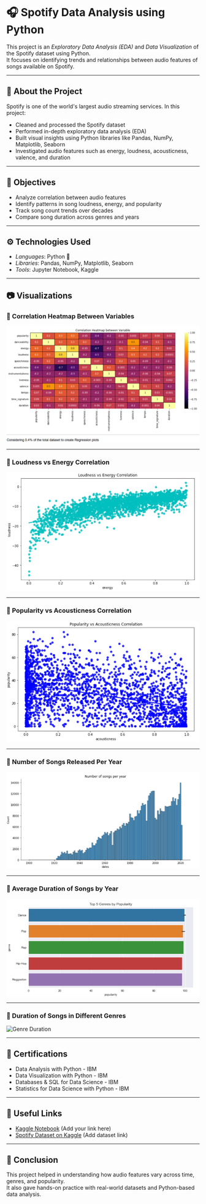 # 🎧 Spotify Data Analysis using Python

This project is an *Exploratory Data Analysis (EDA)* and *Data Visualization* of the Spotify dataset using Python.  
It focuses on identifying trends and relationships between audio features of songs available on Spotify.

---

## 📁 About the Project

Spotify is one of the world's largest audio streaming services. In this project:

- Cleaned and processed the Spotify dataset
- Performed in-depth exploratory data analysis (EDA)
- Built visual insights using Python libraries like Pandas, NumPy, Matplotlib, Seaborn
- Investigated audio features such as energy, loudness, acousticness, valence, and duration

---

## 📌 Objectives

- Analyze correlation between audio features
- Identify patterns in song loudness, energy, and popularity
- Track song count trends over decades
- Compare song duration across genres and years

---

## ⚙ Technologies Used

- *Languages*: Python 🐍
- *Libraries*: Pandas, NumPy, Matplotlib, Seaborn
- *Tools*: Jupyter Notebook, Kaggle

---

## 📷 Visualizations

### 🔸 Correlation Heatmap Between Variables  
![Correlation Heatmap](https://github.com/kamalUpaDhyAy123/Spotify-Data-Analysis-Using-Python/blob/main/images/Screenshot%202025-07-10%20144206.png)

---

### 🔸 Loudness vs Energy Correlation  
![Loudness vs Energy](https://github.com/kamalUpaDhyAy123/Spotify-Data-Analysis-Using-Python/blob/main/images/Screenshot%202025-07-10%20144316.png)

---

### 🔸 Popularity vs Acousticness Correlation  
![Popularity vs Acousticness](https://github.com/kamalUpaDhyAy123/Spotify-Data-Analysis-Using-Python/blob/main/images/Screenshot%202025-07-10%20144334.png)

---

### 🔸 Number of Songs Released Per Year  
![Number of Songs per Year](https://github.com/kamalUpaDhyAy123/Spotify-Data-Analysis-Using-Python/blob/main/images/Screenshot%202025-07-10%20144356.png)

---

### 🔸 Average Duration of Songs by Year  
![Duration by Year](https://github.com/kamalUpaDhyAy123/Spotify-Data-Analysis-Using-Python/blob/main/images/Screenshot%202025-07-10%20144452.png)

---

### 🔸 Duration of Songs in Different Genres  
![Genre Duration](images/duration_by_genre.png)

---

## 📜 Certifications

- Data Analysis with Python - IBM  
- Data Visualization with Python - IBM  
- Databases & SQL for Data Science - IBM  
- Statistics for Data Science with Python - IBM  

---

## 🔗 Useful Links

- [Kaggle Notebook](#) (Add your link here)  
- [Spotify Dataset on Kaggle](#) (Add dataset link)

---

## 🏁 Conclusion

This project helped in understanding how audio features vary across time, genres, and popularity.  
It also gave hands-on practice with real-world datasets and Python-based data analysis.
